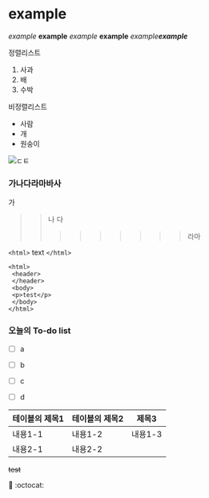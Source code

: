 # example
*example*
**example**
_example_
__example__
*example**example***

정렬리스트

1. 사과
2. 배
3. 수박

비정렬리스트

* 사람
* 개
* 원숭이

![ㄷㅌ](http://ctgby.com/wp-content/uploads/2013/10/cc5e04ceec077ac747c07fee430924b2.jpg)


### 가나다라마바사
 가
 >> 나
 >>다
 >>>>>>>>>라마


`<html>`
text
`</html>`




~~~
<html>
 <header>
 </header>
 <body>
 <p>test</p>
 </body>
</html>
~~~


### 오늘의 To-do list
- [ ] a
- [ ] b
- [ ] c
- [ ] d


테이블의 제목1 | 테이블의 제목2 | 제목3
------ | ------ | ------
내용1-1 | 내용1-2 | 내용1-3
내용2-1 | 내용2-2 | 


~~test~~




:poop:
:octocat:
